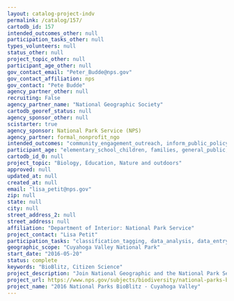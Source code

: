 ```yaml
---
layout: catalog-project-indv
permalink: /catalog/157/
cartodb_id: 157
intended_outcomes_other: null
participation_tasks_other: null
types_volunteers: null
status_other: null
project_topic_other: null
participant_age_other: null
gov_contact_email: "Peter_Budde@nps.gov"
gov_contact_affiliation: nps
gov_contact: "Pete Budde"
agency_partner_other: null
recruiting: False
agency_partner_name: "National Geographic Society"
cartodb_georef_status: null
agency_sponsor_other: null
scistarter: true
agency_sponsor: National Park Service (NPS)
agency_partner: formal_nonprofit_ngo
intended_outcomes: "community_engagement_outreach, inform_public_policy, io_education, operational_integration_use, research_advancement"
participant_age: "elementary_school_children, families, general_public, middle_school_children, targeted_group, teens"
cartodb_id_0: null
project_topic: "Biology, Education, Nature and outdoors"
approved: null
updated_at: null
created_at: null
email: "lisa_petit@nps.gov"
zip: null
state: null
city: null
street_address_2: null
street_address: null
affiliation: "Department of Interior: National Park Service"
project_contact: "Lisa Petit"
participation_tasks: "classification_tagging, data_analysis, data_entry, finding_entities, identification, learning, observation, site_selection_description, specimen_sample_collection"
geographic_scope: "Cuyahoga Valley National Park"
start_date: "2016-05-20"
status: complete
keywords: "BioBlitz, Citizen Science"
project_description: "Join National Geographic and the National Park Service in Cuyahoga Valley National Park for the National Parks BioBlitz and Biodiversity Festival, May 20-21, 2016. Be part of this nationwide celebration of the National Park Service’s Centennial and biodiversity in your national parks."
project_url: https://www.nps.gov/subjects/biodiversity/national-parks-bioblitz.htm
project_name: "2016 National Parks BioBlitz - Cuyahoga Valley"
---
```

